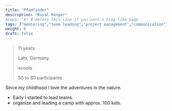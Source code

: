```yaml
---
title: "Pfadfinder"
description: "Royal Ranger"
#repo: "#" # delete this line if you want a blog-like page
tags: ["mentoring","team leading","project management","communication"]
weight: 6
draft: false
---
```



>
> 11 years 
>
> Lahr, Germany
>
> scouts
>
> 50 to 80 participants
>

Since my childhood I love the adventures in the nature.

- Early I started to lead teams. 
- organize and leading a camp with approx. 100 kids.
